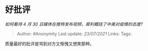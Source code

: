 # 好批评
*如何看待 4 月 30 日媒体在推特发布视频，犀利概括了中美对疫情的态度?*

> Author: #Anonymity
> Last update: *23/07/2021* 
> Links:
> Tags:



质量最好的批评是骂到对方又惭愧又想笑那种。



